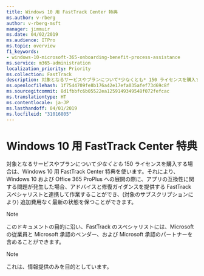 ```yaml
---
title: Windows 10 用 FastTrack Center 特典
ms.author: v-rberg
author: v-rberg-msft
manager: jimmuir
ms.date: 04/02/2019
ms.audience: ITPro
ms.topic: overview
f1_keywords:
- windows-10-microsoft-365-onboarding-benefit-process-assistance
ms.service: m365-administration
localization_priority: Priority
ms.collection: FastTrack
description: 対象となるサービスやプランについて*少なくとも* 150 ライセンスを購入する場合は、Windows 10 用 FastTrack Center 特典を利用できます。
ms.openlocfilehash: 1f7544709fe8b176a42e17efa035afef73d69c8f
ms.sourcegitcommit: 8d1fbbfc6b05522ea1259149349548f072fefcac
ms.translationtype: HT
ms.contentlocale: ja-JP
ms.lasthandoff: 04/01/2019
ms.locfileid: "31016805"
---
```

# <a name="fasttrack-center-benefit-for-windows-10"></a>Windows 10 用 FastTrack Center 特典

対象となるサービスやプランについて*少なくとも* 150 ライセンスを購入する場合は、Windows 10 用 FastTrack Center 特典を使います。それにより、Windows 10 および Office 365 ProPlus への展開の際に、アプリの互換性に関する問題が発生した場合、アドバイスと修復ガイダンスを提供する FastTrack スペシャリストと連携して作業することができ、(対象のサブスクリプションにより) 追加費用なく最新の状態を保つことができます。 
  
> [!NOTE]
> このドキュメントの目的に沿い、FastTrack のスペシャリストには、Microsoft の従業員と Microsoft 承認のベンダー、および Microsoft 承認のパートナーを含めることができます。 
    
> [!NOTE]
> これは、情報提供のみを目的としています。 
  

  

 